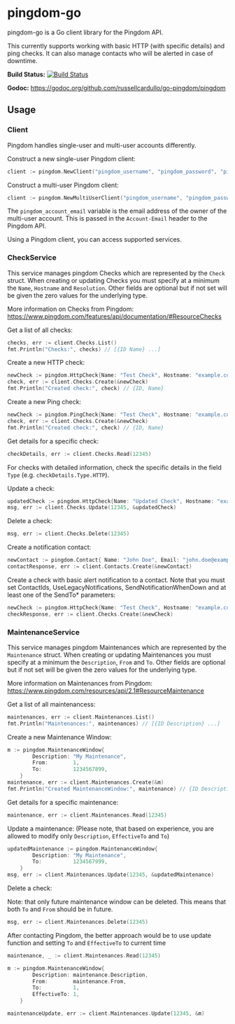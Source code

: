# pingdom-go #

pingdom-go is a Go client library for the Pingdom API.

This currently supports working with basic HTTP (with specific details)
and ping checks. It can also manage contacts who will be alerted in case of downtime.

**Build Status:** [![Build Status](https://travis-ci.org/russellcardullo/go-pingdom.svg?branch=master)](https://travis-ci.org/russellcardullo/go-pingdom)

**Godoc:** https://godoc.org/github.com/russellcardullo/go-pingdom/pingdom

## Usage ##

### Client ###

Pingdom handles single-user and multi-user accounts differently.

Construct a new single-user Pingdom client:

```go
client := pingdom.NewClient("pingdom_username", "pingdom_password", "pingdom_api_key")
```

Construct a multi-user Pingdom client:

```go
client := pingdom.NewMultiUserClient("pingdom_username", "pingdom_password", "pingdom_api_key", "pingdom_account_email")
```

The `pingdom_account_email` variable is the email address of the owner of the multi-user account. This is passed in the `Account-Email` header to the Pingdom API.

Using a Pingdom client, you can access supported services.

### CheckService ###

This service manages pingdom Checks which are represented by the `Check` struct.
When creating or updating Checks you must specify at a minimum the `Name`, `Hostname`
and `Resolution`.  Other fields are optional but if not set will be given the zero
values for the underlying type.

More information on Checks from Pingdom: https://www.pingdom.com/features/api/documentation/#ResourceChecks

Get a list of all checks:

```go
checks, err := client.Checks.List()
fmt.Println("Checks:", checks) // [{ID Name} ...]
```

Create a new HTTP check:

```go
newCheck := pingdom.HttpCheck{Name: "Test Check", Hostname: "example.com", Resolution: 5}
check, err := client.Checks.Create(&newCheck)
fmt.Println("Created check:", check) // {ID, Name}
```

Create a new Ping check:
```go
newCheck := pingdom.PingCheck{Name: "Test Check", Hostname: "example.com", Resolution: 5}
check, err := client.Checks.Create(&newCheck)
fmt.Println("Created check:", check) // {ID, Name}
```

Get details for a specific check:

```go
checkDetails, err := client.Checks.Read(12345)
```

For checks with detailed information, check the specific details in
the field `Type` (e.g. `checkDetails.Type.HTTP`).

Update a check:

```go
updatedCheck := pingdom.HttpCheck{Name: "Updated Check", Hostname: "example2.com", Resolution: 5}
msg, err := client.Checks.Update(12345, &updatedCheck)
```

Delete a check:

```go
msg, err := client.Checks.Delete(12345)
```

Create a notification contact:

```go
newContact := pingdom.Contact{ Name: "John Doe", Email: "john.doe@example.com", Defaultsmsprovider: "nexmo" }
contactResponse, err := client.Contacts.Create(&newContact)
```

Create a check with basic alert notification to a contact. Note that you must set ContactIds, UseLegacyNotifications, SendNotificationWhenDown and at least one of the SendTo* parameters:

```go
newCheck := pingdom.HttpCheck{Name: "Test Check", Hostname: "example.com", Resolution: 5, ContactIds: []int{contactResponse.ID}, UseLegacyNotifications: true, SendNotificationWhenDown: 2, SendToEmail: true}
checkResponse, err := client.Checks.Create(&newCheck)
```

### MaintenanceService ###

This service manages pingdom Maintenances which are represented by the `Maintenance` struct.
When creating or updating Maintenances you must specify at a minimum the `Description`, `From`
and `To`.  Other fields are optional but if not set will be given the zero
values for the underlying type.

More information on Maintenances from Pingdom: https://www.pingdom.com/resources/api/2.1#ResourceMaintenance

Get a list of all maintenancess:

```go
maintenances, err := client.Maintenances.List()
fmt.Println("Maintenances:", maintenances) // [{ID Description} ...]
```

Create a new Maintenance Window:

```go
m := pingdom.MaintenanceWindow{
		Description: "My Maintenance",
		From:        1,
		To:          1234567899,
	}
maintenance, err := client.Maintenances.Create(&m)
fmt.Println("Created MaintenanceWindow:", maintenance) // {ID Description}
```

Get details for a specific maintenance:

```go
maintenance, err := client.Maintenances.Read(12345)
```

Update a maintenance: (Please note, that based on experience, you are allowed to modify only `Description`, `EffectiveTo` and `To`)

```go
updatedMaintenance := pingdom.MaintenanceWindow{
		Description: "My Maintenance",
		To:          1234567999,
	}
msg, err := client.Maintenances.Update(12345, &updatedMaintenance)
```

Delete a check:

Note: that only future maintenance window can be deleted. This means that both `To` and `From` should be in future.

```go
msg, err := client.Maintenances.Delete(12345)
```

After contacting Pingdom, the better approach would be to use update function and setting `To` and `EffectiveTo` to current time

```go
maintenance, _ := client.Maintenances.Read(12345)

m := pingdom.MaintenanceWindow{
		Description: maintenance.Description,
		From:        maintenance.From,
		To:          1,
		EffectiveTo: 1,
	}

maintenanceUpdate, err := client.Maintenances.Update(12345, &m)
```

